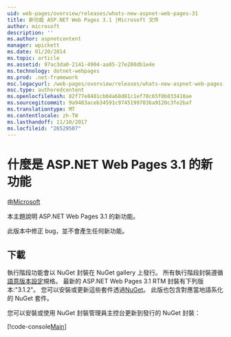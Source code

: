 ```yaml
---
uid: web-pages/overview/releases/whats-new-aspnet-web-pages-31
title: 新功能 ASP.NET Web Pages 3.1 |Microsoft 文件
author: microsoft
description: ''
ms.author: aspnetcontent
manager: wpickett
ms.date: 01/20/2014
ms.topic: article
ms.assetid: 97ac3da0-2141-4904-aa05-27e280db1e4e
ms.technology: dotnet-webpages
ms.prod: .net-framework
msc.legacyurl: /web-pages/overview/releases/whats-new-aspnet-web-pages-31
msc.type: authoredcontent
ms.openlocfilehash: 82f77e8481cb04a68d81c1ef78c65f0b033410ae
ms.sourcegitcommit: 9a9483aceb34591c97451997036a9120c3fe2baf
ms.translationtype: MT
ms.contentlocale: zh-TW
ms.lasthandoff: 11/10/2017
ms.locfileid: "26529507"
---
```

<a name="whats-new-in-aspnet-web-pages-31"></a>什麼是 ASP.NET Web Pages 3.1 的新功能
====================
由[Microsoft](https://github.com/microsoft)

本主題說明 ASP.NET Web Pages 3.1 的新功能。

此版本中修正 bug，並不會產生任何新功能。

<a id="download"></a>
## <a name="download"></a>下載

執行階段功能會以 NuGet 封裝在 NuGet gallery 上發行。 所有執行階段封裝遵循[語意版本設定](http://semver.org/)規格。 最新的 ASP.NET Web Pages 3.1 RTM 封裝有下列版本:"3.1.2"。 您可以安裝或更新這些套件透過[NuGet](http://www.nuget.org/packages/Microsoft.AspNet.WebPages/)。 此版也包含對應當地語系化的 NuGet 套件。

您可以安裝或使用 NuGet 封裝管理員主控台更新到發行的 NuGet 封裝：

[!code-console[Main](whats-new-aspnet-web-pages-31/samples/sample1.cmd)]


